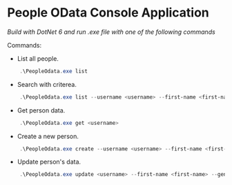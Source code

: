 # People OData Console Application

*Build with DotNet 6 and run .exe file with one of the following commands*

Commands:
- List all people.

```PowerShell
    .\PeopleOdata.exe list
```
- Search with criterea.

```PowerShell
    .\PeopleOdata.exe list --username <username> --first-name <first-name> --gender <gender> --fav-feature <fav-feature>
```

- Get person data.

```PowerShell
    .\PeopleOdata.exe get <username>
```

- Create a new person.

```PowerShell
    .\PeopleOdata.exe create --username <username> --first-name <first-name> --gender <gender> --fav-feature <fav-feature>
```

- Update person's data.

```PowerShell
    .\PeopleOdata.exe update <username> --first-name <first-name> --gender <gender> --fav-feature <fav-feature>
```